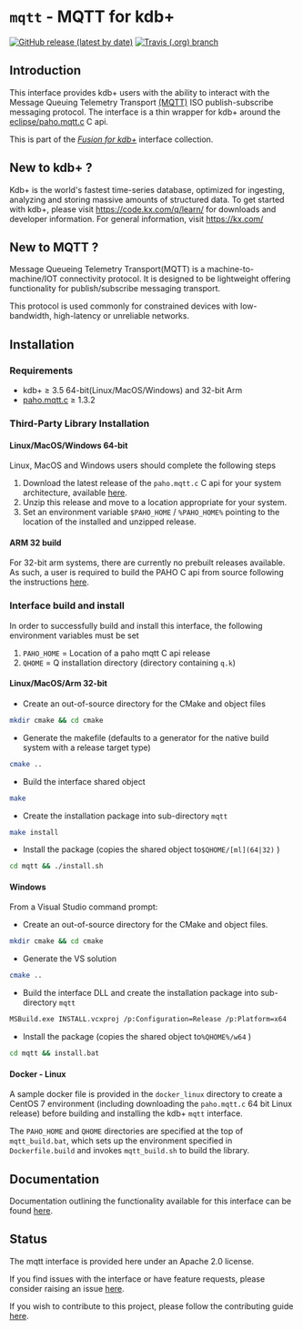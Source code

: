 # `mqtt` - MQTT for kdb+

[![GitHub release (latest by date)](https://img.shields.io/github/v/release/kxsystems/mqtt)](https://github.com/kxsystems/mqtt/releases) [![Travis (.org) branch](https://img.shields.io/travis/kxsystems/mqtt/master?label=travis%20build)](https://travis-ci.org/kxsystems/mqtt/branches)

## Introduction

This interface provides kdb+ users with the ability to interact with the Message Queuing Telemetry Transport [(MQTT)](http://mqtt.org/) ISO publish-subscribe messaging protocol. The interface is a thin wrapper for kdb+ around the [eclipse/paho.mqtt.c](https://github.com/eclipse/paho.mqtt.c) C api.

This is part of the [_Fusion for kdb+_](http://code.kx.com/q/interfaces/fusion/) interface collection.

## New to kdb+ ?

Kdb+ is the world's fastest time-series database, optimized for ingesting, analyzing and storing massive amounts of structured data. To get started with kdb+, please visit https://code.kx.com/q/learn/ for downloads and developer information. For general information, visit https://kx.com/

## New to MQTT ?

Message Queueing Telemetry Transport(MQTT) is a machine-to-machine/IOT connectivity protocol. It is designed to be lightweight offering functionality for publish/subscribe messaging transport.

This protocol is used commonly for constrained devices with low-bandwidth, high-latency or unreliable networks.

## Installation

### Requirements

* kdb+ ≥ 3.5 64-bit(Linux/MacOS/Windows) and 32-bit Arm
* [paho.mqtt.c](https://github.com/eclipse/paho.mqtt.c) ≥ 1.3.2

### Third-Party Library Installation

#### Linux/MacOS/Windows 64-bit

Linux, MacOS and Windows users should complete the following steps

1. Download the latest release of the `paho.mqtt.c` C api for your system architecture, available [here](https://github.com/eclipse/paho.mqtt.c/releases).
2. Unzip this release and move to a location appropriate for your system.
3. Set an environment variable `$PAHO_HOME` / `%PAHO_HOME%` pointing to the location of the installed and unzipped release.

#### ARM 32 build

For 32-bit arm systems, there are currently no prebuilt releases available. As such, a user is required to build the PAHO C api from source following the instructions [here](https://github.com/eclipse/paho.mqtt.c/blob/master/README.md#cross-compilation).

### Interface build and install

In order to successfully build and install this interface, the following environment variables must be set

1. `PAHO_HOME` = Location of a paho mqtt C api release
2. `QHOME` = Q installation directory (directory containing `q.k`)

#### Linux/MacOS/Arm 32-bit

- Create an out-of-source directory for the CMake and object files

```bash
mkdir cmake && cd cmake
```

- Generate the makefile (defaults to a generator for the native build system with a release target type)

```bash
cmake ..
```

- Build the interface shared object

```bash
make
```

- Create the installation package into sub-directory `mqtt`

```bash
make install
```

- Install the package (copies the shared object to`$QHOME/[ml](64|32)` )

```bash
cd mqtt && ./install.sh
```

#### Windows

From a Visual Studio command prompt:

- Create an out-of-source directory for the CMake and object files.

```bash
mkdir cmake && cd cmake
```

- Generate the VS solution

```bash
cmake ..
```

- Build the interface DLL and create the installation package into sub-directory `mqtt`

```bash
MSBuild.exe INSTALL.vcxproj /p:Configuration=Release /p:Platform=x64
```

- Install the package (copies the shared object to`%QHOME%/w64` )

```bash
cd mqtt && install.bat
```

#### Docker - Linux

A sample docker file is provided in the `docker_linux` directory to create a CentOS 7 environment (including downloading the `paho.mqtt.c` 64 bit Linux release) before building and installing the kdb+ `mqtt` interface.

The `PAHO_HOME` and `QHOME` directories are specified at the top of `mqtt_build.bat`, which sets up the environment specified in `Dockerfile.build` and invokes `mqtt_build.sh` to build the library.

## Documentation

Documentation outlining the functionality available for this interface can be found [here](http://code.kx.com/q/interfaces/mqtt/).

## Status

The mqtt interface is provided here under an Apache 2.0 license.

If you find issues with the interface or have feature requests, please consider raising an issue [here](https://github.com/KxSystems/mqtt/issues).

If you wish to contribute to this project, please follow the contributing guide [here](CONTRIBUTING.md).
